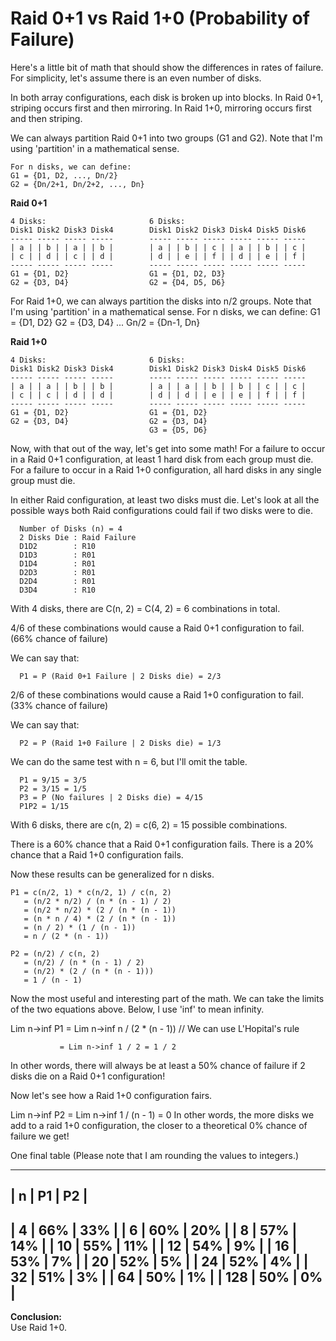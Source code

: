# Raid 0+1 vs Raid 1+0 (Probability of Failure)

Here's a little bit of math that should show the differences in rates of failure. For simplicity, let's assume there is an even number of disks.

In both array configurations, each disk is broken up into blocks. In Raid 0+1, striping occurs first and then mirroring. In Raid 1+0, mirroring 
occurs first and then striping.

We can always partition Raid 0+1 into two groups (G1 and G2).
Note that I'm using 'partition' in a mathematical sense.
~~~
For n disks, we can define:
G1 = {D1, D2, ..., Dn/2}
G2 = {Dn/2+1, Dn/2+2, ..., Dn}
~~~
**Raid 0+1**
~~~
4 Disks:                       6 Disks:
Disk1 Disk2 Disk3 Disk4        Disk1 Disk2 Disk3 Disk4 Disk5 Disk6
----- ----- ----- -----        ----- ----- ----- ----- ----- -----
| a | | b | | a | | b |        | a | | b | | c | | a | | b | | c |
| c | | d | | c | | d |        | d | | e | | f | | d | | e | | f |
----- ----- ----- -----        ----- ----- ----- ----- ----- -----
G1 = {D1, D2}                  G1 = {D1, D2, D3}
G2 = {D3, D4}                  G2 = {D4, D5, D6}
~~~

For Raid 1+0, we can always partition the disks into n/2 groups.
Note that I'm using 'partition' in a mathematical sense.
For n disks, we can define:
G1 = {D1, D2}
G2 = {D3, D4}
...
Gn/2 = {Dn-1, Dn}

**Raid 1+0**

~~~
4 Disks:                       6 Disks:
Disk1 Disk2 Disk3 Disk4        Disk1 Disk2 Disk3 Disk4 Disk5 Disk6
----- ----- ----- -----        ----- ----- ----- ----- ----- -----
| a | | a | | b | | b |        | a | | a | | b | | b | | c | | c |
| c | | c | | d | | d |        | d | | d | | e | | e | | f | | f |
----- ----- ----- -----        ----- ----- ----- ----- ----- -----
G1 = {D1, D2}                  G1 = {D1, D2}
G2 = {D3, D4}                  G2 = {D3, D4}
                               G3 = {D5, D6}
~~~
Now, with that out of the way, let's get into some math!
For a failure to occur in a Raid 0+1 configuration, at least 1 hard disk from each group must die.
For a failure to occur in a Raid 1+0 configuration, all hard disks in any single group must die.

In either Raid configuration, at least two disks must die. Let's look at all the possible ways both Raid configurations could fail if two disks were to die.


      Number of Disks (n) = 4
      2 Disks Die : Raid Failure
      D1D2        : R10
      D1D3        : R01
      D1D4        : R01
      D2D3        : R01
      D2D4        : R01
      D3D4        : R10

With 4 disks, there are C(n, 2) = C(4, 2) = 6 combinations in total.

4/6 of these combinations would cause a Raid 0+1 configuration to fail. (66% chance of failure)

We can say that:

      P1 = P (Raid 0+1 Failure | 2 Disks die) = 2/3

2/6 of these combinations would cause a Raid 1+0 configuration to fail. (33% chance of failure)

We can say that:

      P2 = P (Raid 1+0 Failure | 2 Disks die) = 1/3

We can do the same test with n = 6, but I'll omit the table.

      P1 = 9/15 = 3/5
      P2 = 3/15 = 1/5
      P3 = P (No failures | 2 Disks die) = 4/15
      P1P2 = 1/15

With 6 disks, there are c(n, 2) = c(6, 2) = 15 possible combinations.

There is a 60% chance that a Raid 0+1 configuration fails.
There is a 20% chance that a Raid 1+0 configuration fails.

Now these results can be generalized for n disks.
~~~
P1 = c(n/2, 1) * c(n/2, 1) / c(n, 2)
   = (n/2 * n/2) / (n * (n - 1) / 2)
   = (n/2 * n/2) * (2 / (n * (n - 1))
   = (n * n / 4) * (2 / (n * (n - 1))
   = (n / 2) * (1 / (n - 1))
   = n / (2 * (n - 1))
~~~
~~~
P2 = (n/2) / c(n, 2)
   = (n/2) / (n * (n - 1) / 2)
   = (n/2) * (2 / (n * (n - 1)))
   = 1 / (n - 1)
~~~

Now the most useful and interesting part of the math. We can take the limits of the two equations above. Below, I use 'inf' to mean infinity.

Lim n->inf P1 = Lim n->inf n / (2 * (n - 1))     // We can use L'Hopital's rule

               = Lim n->inf 1 / 2 = 1 / 2
In other words, there will always be at least a 50% chance of failure if 2 disks die on a Raid 0+1 configuration!


Now let's see how a Raid 1+0 configuration fairs.

Lim n->inf P2 = Lim n->inf 1 / (n - 1) = 0
In other words, the more disks we add to a raid 1+0 configuration, the closer to a theoretical 0% chance of failure we get!


One final table (Please note that I am rounding the values to integers.)

   -------------------
   | n   | P1  | P2  |
   -------------------
   | 4   | 66% | 33% |
   | 6   | 60% | 20% |
   | 8   | 57% | 14% |
   | 10  | 55% | 11% |
   | 12  | 54% | 9%  |
   | 16  | 53% | 7%  |
   | 20  | 52% | 5%  |
   | 24  | 52% | 4%  |
   | 32  | 51% | 3%  |
   | 64  | 50% | 1%  |
   | 128 | 50% | 0%  |
   -------------------

**Conclusion:**
<br>Use Raid 1+0.
